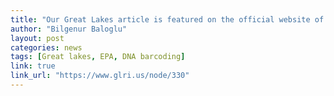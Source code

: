 ```yaml
---
title: "Our Great Lakes article is featured on the official website of the United States government!"
author: "Bilgenur Baloglu"
layout: post
categories: news
tags: [Great lakes, EPA, DNA barcoding]
link: true
link_url: "https://www.glri.us/node/330" 
---
```




